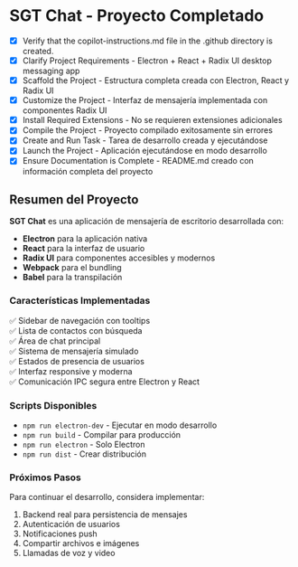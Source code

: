 <!-- Use this file to provide workspace-specific custom instructions to Copilot. For more details, visit https://code.visualstudio.com/docs/copilot/copilot-customization#_use-a-githubcopilotinstructionsmd-file -->

# SGT Chat - Proyecto Completado

- [x] Verify that the copilot-instructions.md file in the .github directory is created.
- [x] Clarify Project Requirements - Electron + React + Radix UI desktop messaging app
- [x] Scaffold the Project - Estructura completa creada con Electron, React y Radix UI
- [x] Customize the Project - Interfaz de mensajería implementada con componentes Radix UI
- [x] Install Required Extensions - No se requieren extensiones adicionales
- [x] Compile the Project - Proyecto compilado exitosamente sin errores
- [x] Create and Run Task - Tarea de desarrollo creada y ejecutándose
- [x] Launch the Project - Aplicación ejecutándose en modo desarrollo
- [x] Ensure Documentation is Complete - README.md creado con información completa del proyecto

## Resumen del Proyecto

**SGT Chat** es una aplicación de mensajería de escritorio desarrollada con:

- **Electron** para la aplicación nativa
- **React** para la interfaz de usuario
- **Radix UI** para componentes accesibles y modernos
- **Webpack** para el bundling
- **Babel** para la transpilación

### Características Implementadas

✅ Sidebar de navegación con tooltips  
✅ Lista de contactos con búsqueda  
✅ Área de chat principal  
✅ Sistema de mensajería simulado  
✅ Estados de presencia de usuarios  
✅ Interfaz responsive y moderna  
✅ Comunicación IPC segura entre Electron y React  

### Scripts Disponibles

- `npm run electron-dev` - Ejecutar en modo desarrollo
- `npm run build` - Compilar para producción  
- `npm run electron` - Solo Electron
- `npm run dist` - Crear distribución

### Próximos Pasos

Para continuar el desarrollo, considera implementar:

1. Backend real para persistencia de mensajes
2. Autenticación de usuarios
3. Notificaciones push
4. Compartir archivos e imágenes
5. Llamadas de voz y video
